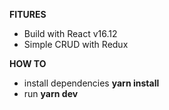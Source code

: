 **FITURES**

- Build with React v16.12
- Simple CRUD with Redux

**HOW TO**

- install dependencies __yarn install__
- run __yarn dev__